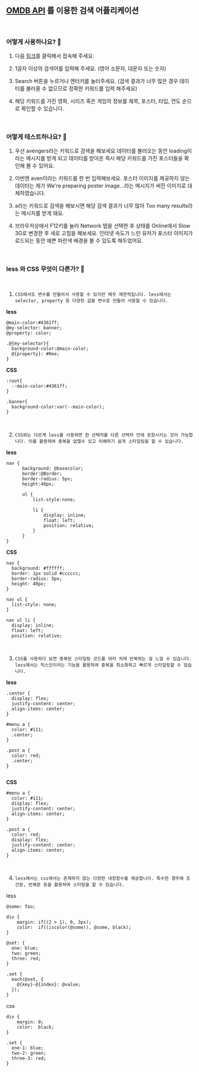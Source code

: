 ## [OMDB API](http://www.omdbapi.com/) 를 이용한 검색 어플리케이션

<br/>

### 어떻게 사용하나요? 📄

1. 다음 [링크](https://mass2527.github.io/Ticketplace-assignment/)를 클릭해서 접속해 주세요.
2. 1글자 이상의 검색어를 입력해 주세요. (영어 소문자, 대문자 또는 숫자)

3. Search 버튼을 누르거나 엔터키를 눌러주세요.
   (검색 결과가 너무 많은 경우 데이터를 불러올 수 없으므로 정확한 키워드를 입력 해주세요)

4. 해당 키워드를 가진 영화, 시리즈 혹은 게임의 정보를 제목, 포스터, 타입, 연도 순으로 확인할 수 있습니다.

<br/>

### 어떻게 테스트하나요? 🧪

1. 우선 avengers라는 키워드로 검색을 해보세요 데이터를 불러오는 동안 loading이라는 메시지를 받게 되고 데이터를 받아온 즉시 해당 키워드를 가진 포스터들을 확인해 볼 수 있어요.

2. 이번엔 aven이라는 키워드를 한 번 입력해보세요. 포스터 이미지를 제공하지 않는 데이터는 제가 We're preparing poster image...라는 메시지가 써진 이미지로 대체하였습니다.

3. a라는 키워드로 검색을 해보시면 해당 검색 결과가 너무 많아 Too many results라는 메시지를 받게 돼요.

4. 브라우저상에서 F12키를 눌러 Network 텝을 선택한 후 상태를 Online에서 Slow 3G로 변경한 후 새로 고침을 해보세요. 인터넷 속도가 느린 유저가 포스터 이미지가 로드되는 동안 예쁜 파란색 배경을 볼 수 있도록 해두었어요.

<br/>

### less 와 CSS 무엇이 다른가? 🤔

<br/>

1. `CSS에서도 변수를 만들어서 사용할 수 있지만 매우 제한적입니다. less에서는 selector, property 등 다양한 값을 변수로 만들어 사용할 수 있습니다.`

**less**

```
@main-color:#4361ff;
@my-selector: banner;
@property: color;

.@{my-selector}{
  background-color:@main-color;
  @{property}: #0ee;
}
```

**CSS**

```
:root{
  --main-color:#4361ff;
}

.banner{
  background-color:var(--main-color);
}

```

<br/>

2. `CSS와는 다르게 less를 사용하면 한 선택자를 다른 선택자 안에 포함시키는 것이 가능합니다. 이를 활용하여 중복을 없앨수 있고 이해하기 쉽게 스타일링을 할 수 있습니다.`

**less**

```
nav {
      background: @basecolor;
      border:@Border;
      border-radius: 5px;
      height:40px;

      ul {
          list-style:none;

          li {
              display: inline;
              float: left;
              position: relative;
          }
      }
}

```

**CSS**

```
nav {
  background: #ffffff;
  border: 1px solid #cccccc;
  border-radius: 5px;
  height: 40px;
}

nav ul {
  list-style: none;
}

nav ul li {
  display: inline;
  float: left;
  position: relative;

```

<br/>

3. `CSS를 사용하다 보면 중복된 스타일링 코드를 여러 차례 반복하는 걸 느낄 수 있습니다. less에서는 믹스인이라는 기능을 활용하여 중복을 최소화하고 빠르게 스타일링할 수 있습니다.`

**less**

```
.center {
  display: flex;
  justify-content: center;
  align-items: center;
}

#menu a {
  color: #111;
  .center;
}

.post a {
  color: red;
  .center;
}


```

**CSS**

```
#menu a {
  color: #111;
  display: flex;
  justify-content: center;
  align-items: center;
}

.post a {
  color: red;
  display: flex;
  justify-content: center;
  align-items: center;
}

```

<br/>

4. `less에서는 css에서는 존재하지 않는 다양한 내장함수를 제공합니다. 특수한 경우에 조건문, 반복문 등을 활용하여 스타링을 할 수 있습니다.`

less

```
@some: foo;

div {
    margin: if((2 > 1), 0, 3px);
    color:  if((iscolor(@some)), @some, black);
}

@set: {
  one: blue;
  two: green;
  three: red;
}

.set {
  each(@set, {
    @{key}-@{index}: @value;
  });
}

```

css

```
div {
    margin: 0;
    color:  black;
}

.set {
  one-1: blue;
  two-2: green;
  three-3: red;
}
```
